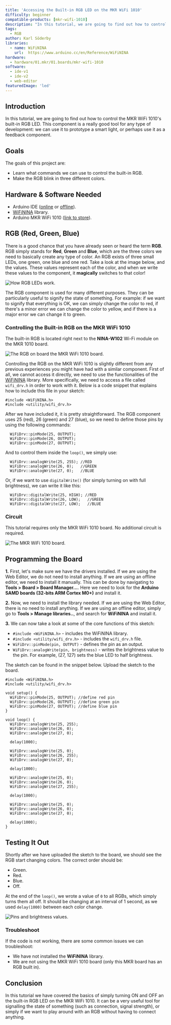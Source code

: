 ```yaml
---
title: 'Accessing the Built-in RGB LED on the MKR WiFi 1010'
difficulty: beginner
compatible-products: [mkr-wifi-1010]
description: "In this tutorial, we are going to find out how to control the MKR WiFi 1010's built-in RGB LED. This component is a really good tool for any type of development: we can use it to prototype a smart light, or perhaps use it as a feedback component."
tags:
  - RGB
author: Karl Söderby
libraries:
  - name: WiFiNINA
    url:  https://www.arduino.cc/en/Reference/WiFiNINA
hardware:
  - hardware/01.mkr/01.boards/mkr-wifi-1010
software:
  - ide-v1
  - ide-v2
  - web-editor
featuredImage: 'led'
---
```


## Introduction

In this tutorial, we are going to find out how to control the MKR WiFi 1010's built-in RGB LED. This component is a really good tool for any type of development: we can use it to prototype a smart light, or perhaps use it as a feedback component.

## Goals

The goals of this project are:

- Learn what commands we can use to control the built-in RGB.
- Make the RGB blink in three different colors.

## Hardware & Software Needed

- Arduino IDE ([online](https://create.arduino.cc/) or [offline](https://www.arduino.cc/en/main/software)).
- [WiFiNINA](https://www.arduino.cc/en/Reference/WiFiNINA) library.
- Arduino MKR WiFi 1010 ([link to store](https://store.arduino.cc/mkr-wifi-1010)).

## RGB (Red, Green, Blue)

There is a good chance that you have already seen or heard the term **RGB**. RGB simply stands for **Red**, **Green** and **Blue**, which are the three colors we need to basically create any type of color. An RGB exists of three small LEDs, one green, one blue and one red. Take a look at the image below, and the values. These values represent each of the color, and when we write these values to the component, it **magically** switches to that color!

![How RGB LEDs work.](assets/MKR_1010_T12_IMG01.png)

The RGB component is used for many different purposes. They can be particularly useful to signify the state of something. For example: if we want to signify that everything is OK, we can simply change the color to red, if there's a minor error we can change the color to yellow, and if there is a major error we can change it to green.

### Controlling the Built-in RGB on the MKR WiFi 1010

The built-in RGB is located right next to the **NINA-W102** Wi-Fi module on the MKR 1010 board.

![The RGB on board the MKR WiFi 1010 board.](assets/MKR_1010_T12_IMG02.png)

Controlling the RGB on the MKR WiFi 1010 is slightly different from any previous experiences you might have had with a similar component. First of all, we cannot access it directly, we need to use the functionalities of the [WiFiNINA](https://www.arduino.cc/en/Reference/WiFiNINA) library. More specifically, we need to access a file called `wifi_drv.h` in order to work with it. Below is a code snippet that explains how to include this file in your sketch:

```arduino
#include <WiFiNINA.h>
#include <utility/wifi_drv.h>
```

After we have included it, it is pretty straightforward. The RGB component uses 25 (red), 26 (green) and 27 (blue), so we need to define those pins by using the following commands:

```arduino
  WiFiDrv::pinMode(25, OUTPUT);
  WiFiDrv::pinMode(26, OUTPUT);
  WiFiDrv::pinMode(27, OUTPUT);
```

And to control them inside the `loop()`, we simply use:

```arduino
  WiFiDrv::analogWrite(25, 255); //RED
  WiFiDrv::analogWrite(26, 0);   //GREEN
  WiFiDrv::analogWrite(27, 0);   //BLUE
```

Or, if we want to use `digitalWrite()` (for simply turning on with full brightness), we can write it like this:

```arduino
  WiFiDrv::digitalWrite(25, HIGH); //RED
  WiFiDrv::digitalWrite(26, LOW);   //GREEN
  WiFiDrv::digitalWrite(27, LOW);   //BLUE
```

### Circuit

This tutorial requires only the MKR WiFi 1010 board. No additional circuit is required.

![The MKR WiFi 1010 board.](assets/MKR_1010_T12_IMG03.png)


## Programming the Board

**1.** First, let's make sure we have the drivers installed. If we are using the Web Editor, we do not need to install anything. If we are using an offline editor, we need to install it manually. This can be done by navigating to **Tools > Board > Board Manager...**. Here we need to look for the **Arduino SAMD boards (32-bits ARM Cortex M0+)** and install it.

**2.** Now, we need to install the library needed. If we are using the Web Editor, there is no need to install anything. If we are using an offline editor, simply go to **Tools > Manage libraries..**, and search for **WiFiNINA** and install it.

**3.** We can now take a look at some of the core functions of this sketch:

- `#include <WiFiNINA.h>` - includes the WiFiNINA library.
- `#include <utility/wifi_drv.h>` - includes the `wifi_drv.h` file.
- `WiFiDrv::pinMode(pin, OUTPUT)` - defines the pin as an output.
- `WiFiDrv::analogWrite(pin, brightness)` - writes the brightness value to the pin. For example, (27, 127) sets the blue LED to half brightness.

The sketch can be found in the snippet below. Upload the sketch to the board.

```arduino
#include <WiFiNINA.h>
#include <utility/wifi_drv.h>

void setup() {
  WiFiDrv::pinMode(25, OUTPUT); //define red pin
  WiFiDrv::pinMode(26, OUTPUT); //define green pin
  WiFiDrv::pinMode(27, OUTPUT); //define blue pin
}

void loop() {
  WiFiDrv::analogWrite(25, 255);
  WiFiDrv::analogWrite(26, 0);
  WiFiDrv::analogWrite(27, 0);

  delay(1000);

  WiFiDrv::analogWrite(25, 0);
  WiFiDrv::analogWrite(26, 255);
  WiFiDrv::analogWrite(27, 0);

  delay(1000);

  WiFiDrv::analogWrite(25, 0);
  WiFiDrv::analogWrite(26, 0);
  WiFiDrv::analogWrite(27, 255);

  delay(1000);

  WiFiDrv::analogWrite(25, 0);
  WiFiDrv::analogWrite(26, 0);
  WiFiDrv::analogWrite(27, 0);

  delay(1000);
}
```

## Testing It Out

Shortly after we have uploaded the sketch to the board, we should see the RGB start changing colors. The correct order should be:

- Green.
- Red.
- Blue.
- Off.

At the end of the `loop()`, we wrote a value of `0` to all RGBs, which simply turns them all off. It should be changing at an interval of 1 second, as we used `delay(1000)` between each color change.

![Pins and brightness values.](assets/MKR_1010_T12_IMG04.png)

### Troubleshoot

If the code is not working, there are some common issues we can troubleshoot:

- We have not installed the **WiFiNINA** library.
- We are not using the MKR WiFi 1010 board (only this MKR board has an RGB built in).

## Conclusion

In this tutorial we have covered the basics of simply turning ON and OFF an the built-in RGB LED on the MKR WiFi 1010. It can be a very useful tool for signalling the state of something (such as connection, signal strength), or simply if we want to play around with an RGB without having to connect anything.
